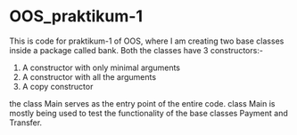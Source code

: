 # OOS_praktikum-1

This is code for praktikum-1 of OOS, where I am creating two base classes inside a package called bank.
Both the classes have 3 constructors:-
1. A constructor with only minimal arguments 
2. A constructor with all the arguments
3. A copy constructor

the class Main serves as the entry point of the entire code.
class Main is mostly being used to test the functionality of the base classes Payment and Transfer.

